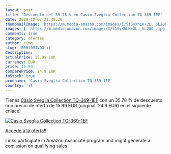 ```yaml
---
layout: post
title: 'Descuento del 35.78 % en Casio Sveglia Collection TQ-369-1EF'
date: 2020-10-07 21:49:30
thumbnailImage: 'https://m.media-amazon.com/images/I/51SyXhLK+2L._SL200_.jpg'
images: [ 'https://m.media-amazon.com/images/I/51SyXhLK+2L._SL200_.jpg' ]
comments: true
category: ofertas
author: ring
slug: 'B0010MJVQG-it'
description:
actualPrice: 15.99 EUR
currency: EUR
price: 15.99
comparePrice: 24.9 EUR
inStock: true
prodname: 'Casio Sveglia Collection TQ-369-1EF'
country: 'it'
---
```


Tienes [Casio Sveglia Collection TQ-369-1EF](https://www.amazon.it/dp/B0010MJVQG/?tag=tolees00-21) con un 35.78 % de descuento con precio de oferta de 15.99 EUR (original: 24.9 EUR) en el siguiente enlace!

[![Casio Sveglia Collection TQ-369-1EF](https://m.media-amazon.com/images/I/51SyXhLK+2L._SL200_.jpg)](https://www.amazon.it/dp/B0010MJVQG/?tag=tolees00-21)

[Accede a la oferta!!](https://www.amazon.it/dp/B0010MJVQG/?tag=tolees00-21)

Links participate in Amazon Associate program and might generate a comission on qualifying sales


